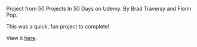Project from 50 Projects In 50 Days on Udemy.
By Brad Traversy and Florin Pop.

This was a quick, fun project to complete!

View it [here]().